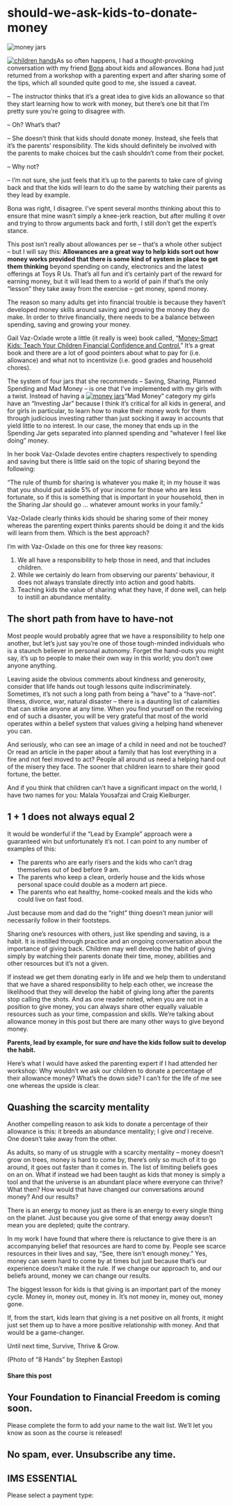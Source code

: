 # should-we-ask-kids-to-donate-money
![money jars](https://yourfinanciallaunchpad.com/wp-content/uploads/elementor/thumbs/money-jars-qdc6cuioc7pvmbgkxwijstu9lo9stfqxlte8x045fs.jpg "money jars")

[![children hands](attachments/children-hands-300x216.jpg)](http://yflmainprod.wpengine.com/wp-content/uploads/2014/11/children-hands.jpg)As so often happens, I had a thought-provoking conversation with my friend [Bona](https://yflmainprod.wpengine.com/2012/05/my-story-part-i/) about kids and allowances. Bona had just returned from a workshop with a parenting expert and after sharing some of the tips, which all sounded quite good to me, she issued a caveat.

– The instructor thinks that it’s a great idea to give kids an allowance so that they start learning how to work with money, but there’s one bit that I’m pretty sure you’re going to disagree with.

– Oh? What’s that?

– She doesn’t think that kids should donate money. Instead, she feels that it’s the parents’ responsibility. The kids should definitely be involved with the parents to make choices but the cash shouldn’t come from their pocket.

– Why not?

– I’m not sure, she just feels that it’s up to the parents to take care of giving back and that the kids will learn to do the same by watching their parents as they lead by example.

Bona was right, I disagree. I’ve spent several months thinking about this to ensure that mine wasn’t simply a knee-jerk reaction, but after mulling it over and trying to throw arguments back and forth, I still don’t get the expert’s stance.

This post isn’t really about allowances per se – that’s a whole other subject – but I will say this: **Allowances are a great way to help kids sort out how money works provided that there is some kind of system in place to get them thinking** beyond spending on candy, electronics and the latest offerings at Toys R Us. That’s all fun and it’s certainly part of the reward for earning money, but it will lead them to a world of pain if that’s the only “lesson” they take away from the exercise – get money, spend money.

The reason so many adults get into financial trouble is because they haven’t developed money skills around saving and growing the money they do make. In order to thrive financially, there needs to be a balance between spending, saving and growing your money.

Gail Vaz-Oxlade wrote a little (it really is wee) book called, “[Money-Smart Kids: Teach Your Children Financial Confidence and Control.](http://www.gailvazoxlade.com/books.html)” It’s a great book and there are a lot of good pointers about what to pay for (i.e. allowance) and what not to incentivize (i.e. good grades and household chores).

The system of four jars that she recommends – Saving, Sharing, Planned Spending and Mad Money – is one that I’ve implemented with my girls with a twist. Instead of having a [![money jars](attachments/money-jars-300x225.jpg)](http://yflmainprod.wpengine.com/wp-content/uploads/2014/11/money-jars.jpg)“Mad Money” category my girls have an “Investing Jar” because I think it’s critical for all kids in general, and for girls in particular, to learn how to make their money work for them through judicious investing rather than just socking it away in accounts that yield little to no interest. In our case, the money that ends up in the Spending Jar gets separated into planned spending and “whatever I feel like doing” money.

In her book Vaz-Oxlade devotes entire chapters respectively to spending and saving but there is little said on the topic of sharing beyond the following:

“The rule of thumb for sharing is whatever you make it; in my house it was that you should put aside 5% of your income for those who are less fortunate, so if this is something that is important in your household, then in the Sharing Jar should go … whatever amount works in your family.”

Vaz-Oxlade clearly thinks kids should be sharing some of their money whereas the parenting expert thinks parents should be doing it and the kids will learn from them. Which is the best approach?

I’m with Vaz-Oxlade on this one for three key reasons:

1. We all have a responsibility to help those in need, and that includes children.
2. While we certainly do learn from observing our parents’ behaviour, it does not always translate directly into action and good habits.
3. Teaching kids the value of sharing what they have, if done well, can help to instill an abundance mentality.

## The short path from have to have-not

Most people would probably agree that we have a responsibility to help one another, but let’s just say you’re one of those tough-minded individuals who is a staunch believer in personal autonomy. Forget the hand-outs you might say, it’s up to people to make their own way in this world; you don’t owe anyone anything.

Leaving aside the obvious comments about kindness and generosity, consider that life hands out tough lessons quite indiscriminately. Sometimes, it’s not such a long path from being a “have” to a “have-not”. Illness, divorce, war, natural disaster – there is a daunting list of calamities that can strike anyone at any time. When you find yourself on the receiving end of such a disaster, you will be very grateful that most of the world operates within a belief system that values giving a helping hand whenever you can.

And seriously, who can see an image of a child in need and not be touched? Or read an article in the paper about a family that has lost everything in a fire and not feel moved to act? People all around us need a helping hand out of the misery they face. The sooner that children learn to share their good fortune, the better.

And if you think that children can’t have a significant impact on the world, I have two names for you: Malala Yousafzai and Craig Kielburger.

## 1 + 1 does not always equal 2

It would be wonderful if the “Lead by Example” approach were a guaranteed win but unfortunately it’s not. I can point to any number of examples of this:

- The parents who are early risers and the kids who can’t drag themselves out of bed before 9 am.
- The parents who keep a clean, orderly house and the kids whose personal space could double as a modern art piece.
- The parents who eat healthy, home-cooked meals and the kids who could live on fast food.

Just because mom and dad do the “right” thing doesn’t mean junior will necessarily follow in their footsteps.

Sharing one’s resources with others, just like spending and saving, is a habit. It is instilled through practice and an ongoing conversation about the importance of giving back. Children may well develop the habit of giving simply by watching their parents donate their time, money, abilities and other resources but it’s not a given.

If instead we get them donating early in life and we help them to understand that we have a shared responsibility to help each other, we increase the likelihood that they will develop the habit of giving long after the parents stop calling the shots. And as one reader noted, when you are not in a position to give money, you can always share other equally valuable resources such as your time, compassion and skills. We’re talking about allowance money in this post but there are many other ways to give beyond money.

**Parents, lead by example, for sure *and* have the kids follow suit to develop the habit.**

Here’s what I would have asked the parenting expert if I had attended her workshop: Why wouldn’t we ask our children to donate a percentage of their allowance money? What’s the down side? I can’t for the life of me see one whereas the upside is clear.

## Quashing the scarcity mentality

Another compelling reason to ask kids to donate a percentage of their allowance is this: it breeds an abundance mentality; I give *and* I receive. One doesn’t take away from the other.

As adults, so many of us struggle with a scarcity mentality – money doesn’t grow on trees, money is hard to come by, there’s only so much of it to go around, it goes out faster than it comes in. The list of limiting beliefs goes on an on. What if instead we had been taught as kids that money is simply a tool and that the universe is an abundant place where everyone can thrive? What then? How would that have changed our conversations around money? And our results?

There is an energy to money just as there is an energy to every single thing on the planet. Just because you give some of that energy away doesn’t mean you are depleted; quite the contrary.

In my work I have found that where there is reluctance to give there is an accompanying belief that resources are hard to come by. People see scarce resources in their lives and say, “See, there isn’t enough money.” Yes, money can seem hard to come by at times but just because that’s our experience doesn’t make it the rule. If we change our approach to, and our beliefs around, money we can change our results.

The biggest lesson for kids is that giving is an important part of the money cycle. Money in, money out, money in. It’s not money in, money out, money gone.

If, from the start, kids learn that giving is a net positive on all fronts, it might just set them up to have a more positive relationship with money. And that would be a game-changer.

Until next time, Survive, Thrive & Grow.

(Photo of “8 Hands” by Stephen Eastop)

#### Share this post

## Your Foundation to Financial Freedom is coming soon.

Please complete the form to add your name to the wait list. We’ll let you know as soon as the course is released!

## No spam, ever. Unsubscribe any time.

## IMS ESSENTIAL

Please select a payment type: